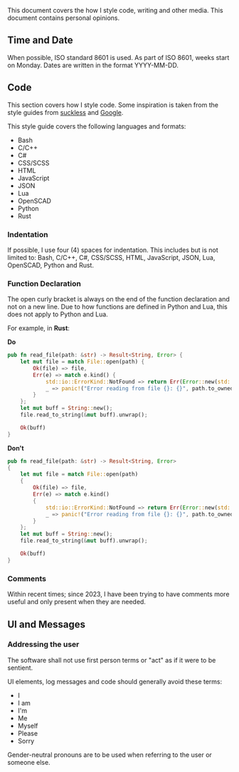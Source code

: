 This document covers the how I style code, writing and other media. This document contains personal opinions. 

## Time and Date
When possible, ISO standard 8601 is used. As part of ISO 8601, weeks start on Monday. Dates are written in the format YYYY-MM-DD.

## Code
This section covers how I style code. Some inspiration is taken from the style guides from [suckless](https://suckless.org/coding_style/) and [Google](https://google.github.io/styleguide/cppguide.html#Punctuation,_Spelling_and_Grammar).

This style guide covers the following languages and formats:
* Bash
* C/C++
* C#
* CSS/SCSS
* HTML
* JavaScript
* JSON
* Lua
* OpenSCAD
* Python
* Rust

### Indentation
If possible, I use four (4) spaces for indentation. This includes but is not limited to: Bash, C/C++, C#, CSS/SCSS, HTML, JavaScript, JSON, Lua, OpenSCAD, Python and Rust.

### Function Declaration
The open curly bracket is always on the end of the function declaration and not on a new line. Due to how functions are defined in Python and Lua, this does not apply to Python and Lua.

For example, in **Rust**:

**Do**
```rs
pub fn read_file(path: &str) -> Result<String, Error> {
    let mut file = match File::open(path) {
        Ok(file) => file,
        Err(e) => match e.kind() {
            std::io::ErrorKind::NotFound => return Err(Error::new(std::io::ErrorKind::NotFound, format!("File {} not found", path))),
            _ => panic!("Error reading from file {}: {}", path.to_owned(), e),
        }
    };
    let mut buff = String::new();
    file.read_to_string(&mut buff).unwrap();

    Ok(buff)
}
```

**Don't**
```rs
pub fn read_file(path: &str) -> Result<String, Error> 
{
    let mut file = match File::open(path) 
    {
        Ok(file) => file,
        Err(e) => match e.kind() 
        {
            std::io::ErrorKind::NotFound => return Err(Error::new(std::io::ErrorKind::NotFound, format!("File {} not found", path))),
            _ => panic!("Error reading from file {}: {}", path.to_owned(), e),
        }
    };
    let mut buff = String::new();
    file.read_to_string(&mut buff).unwrap();

    Ok(buff)
}
```

### Comments
Within recent times; since 2023, I have been trying to have comments more useful and only present when they are needed.

## UI and Messages

### Addressing the user
The software shall not use first person terms or "act" as if it were to be sentient.

UI elements, log messages and code should generally avoid these terms:
* I
* I am
* I'm
* Me
* Myself
* Please
* Sorry

Gender-neutral pronouns are to be used when referring to the user or someone else. 